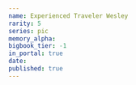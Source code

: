 ```yaml
---
name: Experienced Traveler Wesley
rarity: 5
series: pic
memory_alpha:
bigbook_tier: -1
in_portal: true
date:
published: true
---
```



